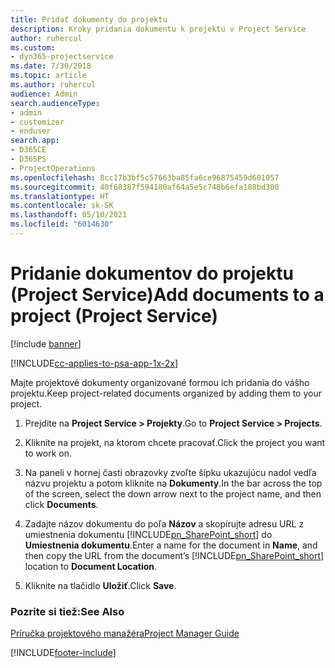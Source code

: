 ```yaml
---
title: Pridať dokumenty do projektu
description: Kroky pridania dokumentu k projektu v Project Service
author: ruhercul
ms.custom:
- dyn365-projectservice
ms.date: 7/30/2018
ms.topic: article
ms.author: ruhercul
audience: Admin
search.audienceType:
- admin
- customizer
- enduser
search.app:
- D365CE
- D365PS
- ProjectOperations
ms.openlocfilehash: 8cc17b3bf5c57663ba85fa6ce96875459d601057
ms.sourcegitcommit: 40f68387f594180af64a5e5c748b6efa188bd300
ms.translationtype: HT
ms.contentlocale: sk-SK
ms.lasthandoff: 05/10/2021
ms.locfileid: "6014630"
---
```

# <a name="add-documents-to-a-project-project-service"></a><span data-ttu-id="1286e-103">Pridanie dokumentov do projektu (Project Service)</span><span class="sxs-lookup"><span data-stu-id="1286e-103">Add documents to a project (Project Service)</span></span>

[!include [banner](../includes/psa-now-project-operations.md)]

[!INCLUDE[cc-applies-to-psa-app-1x-2x](../includes/cc-applies-to-psa-app-1x-2x.md)]

<span data-ttu-id="1286e-104">Majte projektové dokumenty organizované formou ich pridania do vášho projektu.</span><span class="sxs-lookup"><span data-stu-id="1286e-104">Keep project-related documents organized by adding them to your project.</span></span>  
  
1. <span data-ttu-id="1286e-105">Prejdite na **Project Service > Projekty**.</span><span class="sxs-lookup"><span data-stu-id="1286e-105">Go to **Project Service > Projects**.</span></span>  
  
2. <span data-ttu-id="1286e-106">Kliknite na projekt, na ktorom chcete pracovať.</span><span class="sxs-lookup"><span data-stu-id="1286e-106">Click the project you want to work on.</span></span>  
  
3. <span data-ttu-id="1286e-107">Na paneli v hornej časti obrazovky zvoľte šípku ukazujúcu nadol vedľa názvu projektu a potom kliknite na **Dokumenty**.</span><span class="sxs-lookup"><span data-stu-id="1286e-107">In the bar across the top of the screen, select the down arrow next to the project name, and then click **Documents**.</span></span>  
  
4. <span data-ttu-id="1286e-108">Zadajte názov dokumentu do poľa **Názov** a skopírujte adresu URL z umiestnenia dokumentu [!INCLUDE[pn_SharePoint_short](../includes/pn-sharepoint-short.md)] do **Umiestnenia dokumentu**.</span><span class="sxs-lookup"><span data-stu-id="1286e-108">Enter a name for the document in **Name**,  and then copy the URL from the document’s [!INCLUDE[pn_SharePoint_short](../includes/pn-sharepoint-short.md)] location to **Document Location**.</span></span>  
  
5. <span data-ttu-id="1286e-109">Kliknite na tlačidlo **Uložiť**.</span><span class="sxs-lookup"><span data-stu-id="1286e-109">Click **Save**.</span></span>  
  
### <a name="see-also"></a><span data-ttu-id="1286e-110">Pozrite si tiež:</span><span class="sxs-lookup"><span data-stu-id="1286e-110">See Also</span></span>  
 [<span data-ttu-id="1286e-111">Príručka projektového manažéra</span><span class="sxs-lookup"><span data-stu-id="1286e-111">Project Manager Guide</span></span>](../psa/project-manager-guide.md)


[!INCLUDE[footer-include](../includes/footer-banner.md)]